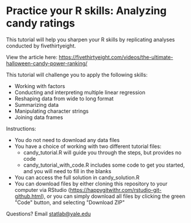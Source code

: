 # Practice your R skills: Analyzing candy ratings

This tutorial will help you sharpen your R skills by replicating analyses conducted by fivethirtyeight.

View the article here: https://fivethirtyeight.com/videos/the-ultimate-halloween-candy-power-ranking/

This tutorial will challenge you to apply the following skills:
- Working with factors
- Conducting and interpreting multiple linear regression
- Reshaping data from wide to long format
- Summarizing data
- Manipulating character strings
- Joining data frames

Instructions:
- You do not need to download any data files
- You have a choice of working with two different tutorial files:
    - candy_tutorial.R will guide you through the steps, but provides no code
    - candy_tutorial_with_code.R includes some code to get you started, and you will need to fill in the blanks
- You can access the full solution in candy_solution.R
- You can download files by either cloning this repository to your computer via RStudio (https://happygitwithr.com/rstudio-git-github.html), or you can simply download all files by clicking the green "Code" button, and selecting "Download ZIP"

Questions? Email statlab@yale.edu 